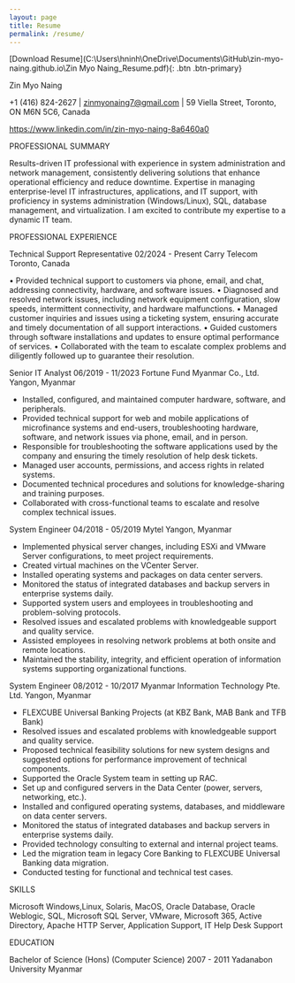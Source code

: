 ```yaml
---
layout: page
title: Resume
permalink: /resume/
---
```


[Download Resume](C:\Users\hninh\OneDrive\Documents\GitHub\zin-myo-naing.github.io\Zin Myo Naing_Resume.pdf){: .btn .btn-primary}

Zin Myo Naing

+1 (416) 824-2627 | zinmyonaing7@gmail.com | 59 Viella Street, Toronto, ON M6N 5C6, Canada

https://www.linkedin.com/in/zin-myo-naing-8a6460a0

PROFESSIONAL SUMMARY

Results-driven IT professional with experience in system administration and network management, consistently delivering solutions that enhance operational efficiency and reduce downtime. Expertise in managing enterprise-level IT infrastructures, applications, and IT support, with proficiency in systems administration (Windows/Linux), SQL, database management, and virtualization. I am excited to contribute my expertise to a dynamic IT team.


PROFESSIONAL EXPERIENCE

Technical Support Representative						              						02/2024 - Present 
Carry Telecom						                                                     	Toronto, Canada

•	Provided technical support to customers via phone, email, and chat, addressing connectivity, hardware, and software issues.
•	Diagnosed and resolved network issues, including network equipment configuration, slow speeds, intermittent connectivity, and hardware malfunctions.
•	Managed customer inquiries and issues using a ticketing system, ensuring accurate and timely documentation of all support interactions.
•	Guided customers through software installations and updates to ensure optimal performance of services.
•	Collaborated with the team to escalate complex problems and diligently followed up to guarantee their resolution.


Senior IT Analyst								              								06/2019 - 11/2023 
Fortune Fund Myanmar Co., Ltd.							              						Yangon, Myanmar

- Installed, configured, and maintained computer hardware, software, and peripherals.
- Provided technical support for web and mobile applications of microfinance systems and end-users, troubleshooting hardware, software, and network issues via phone, email, and in person.
- Responsible for troubleshooting the software applications used by the company and ensuring the timely resolution of help desk tickets.
- Managed user accounts, permissions, and access rights in related systems.
- Documented technical procedures and solutions for knowledge-sharing and training purposes.
- Collaborated with cross-functional teams to escalate and resolve complex technical issues.
 
 
System Engineer									               								04/2018 - 05/2019
Mytel										               									Yangon, Myanmar

- Implemented physical server changes, including ESXi and VMware Server configurations, to meet project requirements.
- Created virtual machines on the VCenter Server.
- Installed operating systems and packages on data center servers.
- Monitored the status of integrated databases and backup servers in enterprise systems daily.
- Supported system users and employees in troubleshooting and problem-solving protocols.
- Resolved issues and escalated problems with knowledgeable support and quality service.
- Assisted employees in resolving network problems at both onsite and remote locations.
- Maintained the stability, integrity, and efficient operation of information systems supporting organizational functions.

	
System Engineer									                							08/2012 - 10/2017
Myanmar Information Technology Pte. Ltd.					                				Yangon, Myanmar

- FLEXCUBE Universal Banking Projects (at KBZ Bank, MAB Bank and TFB Bank)
- Resolved issues and escalated problems with knowledgeable support and quality service.
- Proposed technical feasibility solutions for new system designs and suggested options for performance improvement of technical components.
- Supported the Oracle System team in setting up RAC.
- Set up and configured servers in the Data Center (power, servers, networking, etc.).
- Installed and configured operating systems, databases, and middleware on data center servers.
- Monitored the status of integrated databases and backup servers in enterprise systems daily.
- Provided technology consulting to external and internal project teams.
- Led the migration team in legacy Core Banking to FLEXCUBE Universal Banking data migration.
- Conducted testing for functional and technical test cases.


SKILLS

Microsoft Windows,Linux, Solaris, MacOS, Oracle Database, Oracle Weblogic, SQL, Microsoft SQL Server, VMware, Microsoft 365, Active Directory, Apache HTTP Server, Application Support, IT Help Desk Support


EDUCATION

Bachelor of Science (Hons) (Computer Science) 				                        		2007 - 2011 
Yadanabon University								                						Myanmar

